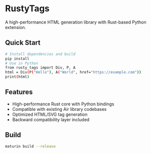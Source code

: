 # RustyTags

A high-performance HTML generation library with Rust-based Python extension.

## Quick Start

```bash
# Install dependencies and build
pip install
# Use in Python
from rusty_tags import Div, P, A
html = Div(P("Hello"), A("World", href="https://example.com"))
print(html)
```

## Features

- High-performance Rust core with Python bindings
- Compatible with existing Air library codebases
- Optimized HTML/SVG tag generation
- Backward compatibility layer included

## Build

```bash
maturin build --release
```